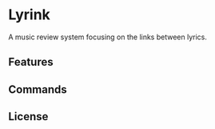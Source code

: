 # Lyrink

A music review system focusing on the links between lyrics.

## Features

## Commands

## License
